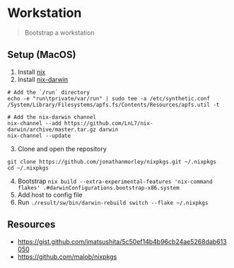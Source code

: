 # Workstation

> Bootstrap a workstation

## Setup (MacOS)

1. Install [nix](https://nixos.org/download.html)
2. Install [nix-darwin](https://github.com/LnL7/nix-darwin#manual-install)
```
# Add the `/run` directory
echo -e "run\tprivate/var/run" | sudo tee -a /etc/synthetic.conf
/System/Library/Filesystems/apfs.fs/Contents/Resources/apfs.util -t

# Add the nix-darwin channel
nix-channel --add https://github.com/LnL7/nix-darwin/archive/master.tar.gz darwin
nix-channel --update
```
3. Clone and open the repository
```
git clone https://github.com/jonathanmorley/nixpkgs.git ~/.nixpkgs
cd ~/.nixpkgs
```
4. Bootstrap `nix build --extra-experimental-features 'nix-command flakes' .#darwinConfigurations.bootstrap-x86.system`
5. Add host to config file
6. Run `./result/sw/bin/darwin-rebuild switch --flake ~/.nixpkgs`

## Resources

- https://gist.github.com/jmatsushita/5c50ef14b4b96cb24ae5268dab613050
- https://github.com/malob/nixpkgs
